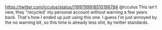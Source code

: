 https://twitter.com/icculus/status/1199799918510198784 @icculus This isn't new, they "recycled' my personal account without warning a few years back. That's how I ended up just using this one. I guess I'm just annoyed by the no warning bit, so this time is already less shit, by twitter standards.